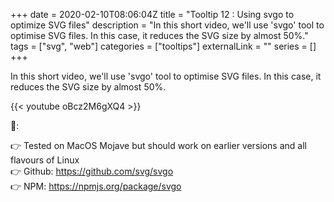 +++ 
date = 2020-02-10T08:06:04Z
title = "Tooltip 12 : Using svgo to optimize SVG files"
description = "In this short video, we'll use 'svgo' tool to optimise SVG files. In this case, it reduces the SVG size by almost 50%."
tags = ["svg", "web"]
categories = ["tooltips"]
externalLink = ""
series = []
+++

In this short video, we'll use 'svgo' tool to optimise SVG files. In this case, it reduces the SVG size by almost 50%.

{{< youtube oBcz2M6gXQ4 >}}

📝:

👉 Tested on MacOS Mojave but should work on earlier versions and all flavours of Linux  
👉 Github: https://github.com/svg/svgo  
👉 NPM: https://npmjs.org/package/svgo
